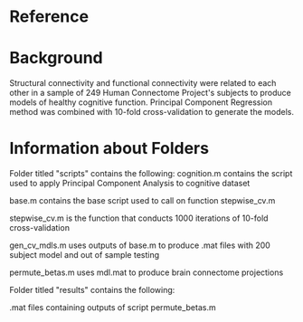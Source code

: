 # Reference

# Background
Structural connectivity and functional connectivity were related to each other in a sample of 249 Human Connectome Project's subjects to produce models of healthy cognitive function. Principal Component Regression method was combined with 10-fold cross-validation to generate the models. 

# Information about Folders

Folder titled "scripts" contains the following:
cognition.m contains the script used to apply Principal Component Analysis to cognitive dataset

base.m contains the base script used to call on function stepwise_cv.m

stepwise_cv.m is the function that conducts 1000 iterations of 10-fold cross-validation

gen_cv_mdls.m uses outputs of base.m to produce .mat files with 200 subject model and out of sample testing

permute_betas.m uses mdl.mat to produce brain connectome projections


Folder titled "results" contains the following:

.mat files containing outputs of script permute_betas.m
